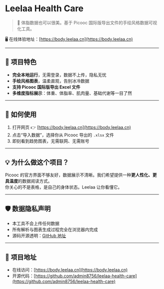 # Leelaa Health Care

> 🎨 体脂数据也可以很美。基于 Picooc 国际版导出文件的手绘风格数据可视化工具。

🖥 在线体验地址：[https://body.leelaa.cn](https://body.leelaa.cn)

---

## 🌟 项目特色

- **完全本地运行**，无需登录，数据不上传，隐私无忧
- **手绘风格图表**，温柔直观，告别冰冷数据
- **支持 Picooc 国际版导出 Excel 文件**
- **多维度指标展示**：体重、体脂率、肌肉量、基础代谢等一目了然

---

## 🧭 如何使用

1. 打开网页 👉 [https://body.leelaa.cn](https://body.leelaa.cn)  
2. 点击“导入数据”，选择你从 Picooc 导出的 `.xlsx` 文件  
3. 即刻看到趋势图表，无需联网、无需账号

---

## 💡 为什么做这个项目？

Picooc 的官方界面不够友好，数据展示不清晰。我们希望提供一种**更人性化、更具温度**的数据阅读方式。  
你关心的不是表格，是自己的身体状态。Leelaa 让你看懂它。

---

## 🛡 数据隐私声明

- 本工具不会上传任何数据
- 所有解析与图表生成过程完全在浏览器内完成
- 源码开源透明：[GitHub 地址](https://github.com/admin8756/leelaa-health-care)

---

## 📌 项目地址

- 在线访问：[https://body.leelaa.cn](https://body.leelaa.cn)  
- 开源代码：[https://github.com/admin8756/leelaa-health-care](https://github.com/admin8756/leelaa-health-care)
